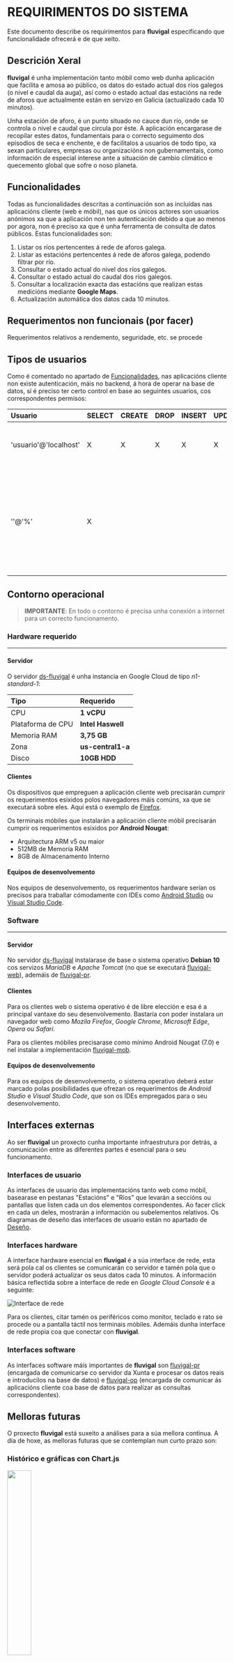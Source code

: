 # REQUIRIMENTOS DO SISTEMA
Este documento describe os requirimentos para **fluvigal** especificando que funcionalidade ofrecerá e de que xeito.

## Descrición Xeral

__fluvigal__ é unha implementación tanto móbil como web dunha aplicación que facilita e amosa ao público, os datos do estado actual dos ríos galegos (o nivel e caudal da auga), así como o estado actual das estacións na rede de aforos que actualmente están en servizo en Galicia (actualizado cada 10 minutos).

Unha estación de aforo, é un punto situado no cauce dun río, onde se controla o nivel e caudal que circula por éste. A aplicación encargarase de recopilar estes datos, fundamentais para o correcto seguimento dos episodios de seca e enchente, e de facilitalos a usuarios de todo tipo, xa sexan particulares, empresas ou organizacións non gubernamentais, como información de especial interese ante a situación de cambio climático e quecemento global que sofre o noso planeta.

## Funcionalidades

Todas as funcionalidades descritas a continuación son as incluídas nas aplicacións cliente (web e móbil), nas que os únicos actores son usuarios anónimos xa que a aplicación non ten autenticación debido a que ao menos por agora, non é preciso xa que é unha ferramenta de consulta de datos públicos. Estas funcionalidades son:

1. Listar os ríos pertencentes á rede de aforos galega.
2. Listar as estacións pertencentes á rede de aforos galega, podendo filtrar por río.
3. Consultar o estado actual do nivel dos ríos galegos.
4. Consultar o estado actual do caudal dos ríos galegos.
5. Consultar a localización exacta das estacións que realizan estas medicións mediante __Google Maps__.
6. Actualización automática dos datos cada 10 minutos.
 
## Requerimentos non funcionais (por facer)

Requerimentos relativos a rendemento, seguridade, etc. se procede

## Tipos de usuarios

Como é comentado no apartado de [Funcionalidades](#Funcionalidades), nas aplicacións cliente non existe autenticación, máis no backend, á hora de operar na base de datos, sí é preciso ter certo control en base ao seguintes usuarios, cos correspondentes permisos:

| Usuario | SELECT | CREATE | DROP | INSERT | UPDATE | DELETE | Observacións
|:-       |:-      |:-      |:-    |:-      |:-      |:-      |:-   
| 'usuario'@'localhost' | X | X | X | X | X | X | Encargado de modificar a BD. Uso exclusivo no servidor. 
| ''@'%' | X |  |  |  |  |  | Empregado polos clientes para consultar remotamente os datos e mostralos nas interfaces. É anónimo e non ten contrasinal xa que son datos públicos.
 
## Contorno operacional

> **IMPORTANTE**: En todo o contorno é precisa unha conexión a internet para un correcto funcionamento.

### Hardware requerido

***

#### Servidor

O servidor [ds-fluvigal](../fluvigal/ds-fluvigal) é unha instancia en Google Cloud de tipo *n1-standard-1*:

| Tipo              | Requerido
|:-                 |:-
| CPU               | **1 vCPU**
| Plataforma de CPU | **Intel Haswell**
| Memoria RAM       | **3,75 GB**
| Zona              | **us-central1-a**
| Disco             | **10GB HDD**

#### Clientes

Os dispositivos que empreguen a aplicación cliente web precisarán cumprir os requerimentos esixidos polos navegadores máis comúns, xa que se executará sobre eles. Aquí está o exemplo de [Firefox](https://support.mozilla.org/en-US/kb/supported-platforms-and-system-requirements).

Os terminais móbiles que instalarán a aplicación cliente móbil precisarán cumprir os requerimentos esixidos por **Android Nougat**: 
+ Arquitectura ARM v5 ou maior
+ 512MB de Memoria RAM
+ 8GB de Almacenamento Interno

#### Equipos de desenvolvemento

Nos equipos de desenvolvemento, os requerimentos hardware serían os precisos para traballar cómodamente con IDEs como [Android Studio](https://es.wikipedia.org/wiki/Android_Studio#Plataformas) ou [Visual Studio Code](https://code.visualstudio.com/docs/supporting/requirements).

### Software

***

#### Servidor

No servidor [ds-fluvigal](../fluvigal/ds-fluvigal) instalarase de base o sistema operativo **Debian 10** cos servizos *MariaDB* e *Apache Tomcat* (no que se executará [fluvigal-web](../fluvigal/fluvigal-web)), ademáis de [fluvigal-pr](../fluvigal/fluvigal-pr).

#### Clientes

Para os clientes web o sistema operativo é de libre elección e esa é a principal vantaxe do seu desenvolvemento. Bastaría con poder instalara un navegador web como *Mozila Firefox*, *Google Chrome*, *Microsoft Edge*, *Opera* ou *Safari*.

Para os clientes móbiles precisarase como mínimo Android Nougat (7.0) e nel instalar a implementación [fluvigal-mob](../fluvigal/fluvigal-mob).

#### Equipos de desenvolvemento

Para os equipos de desenvolvemento, o sistema operativo deberá estar marcado polas posibilidades que ofrezan os requerimentos de *Android Studio* e *Visual Studio Code*, que son os IDEs empregados para o seu desenvolvemento.

## Interfaces externas

Ao ser **fluvigal** un proxecto cunha importante infraestrutura por detrás, a comunicación entre as diferentes partes é esencial para o seu funcionamento.

### Interfaces de usuario

As interfaces de usuario das implementacións tanto web como móbil, basearase en pestanas "Estacións" e "Ríos" que levarán a seccións ou pantallas que listen cada un dos elementos correspondentes. Ao facer click en cada un deles, mostrarán a información ou subelementos relativos. Os diagramas de deseño das interfaces de usuario están no apartado de [Deseño](4_deseño.md).

### Interfaces hardware

A interface hardware esencial en **fluvigal** é a súa interface de rede, esta será pola cal os clientes se comunicarán co servidor e tamén pola que o servidor poderá actualizar os seus datos cada 10 minutos. A información básica reflectida sobre a interface de rede en *Google Cloud Console* é a seguinte:

![Interface de rede](img/3_interface_rede.png)

Para os clientes, citar tamén os periféricos como monitor, teclado e rato se procede ou a pantalla táctil nos terminais móbiles. Ademáis dunha interface de rede propia coa que conectar con **fluvigal**.

### Interfaces software

As interfaces software máis importantes de **fluvigal** son [fluvigal-pr](../fluvigal/fluvigal-pr) (encargada de comunicarse co servidor da Xunta e procesar os datos reais e introducilos na base de datos) e [fluvigal-op](../fluvigal/fluvigal-op) (encargada de comunicar ás aplicacións cliente coa base de datos para realizar as consultas correspondentes).

## Melloras futuras

O proxecto **fluvigal** está suxeito a análises para a súa mellora continua. A día de hoxe, as melloras futuras que se contemplan nun curto prazo son:

### Histórico e gráficas con Chart.js

<img src="img/3_chartjs.png" width="33%" height="33%"/>

Os cambios comezarían dende a propia base de datos, onde en vez de actualizar as medicións cada 10 minutos, engadiríanse outras novas e a data comezaría a formar parte da clave primaria.

Por defecto nos clientes mostraríase a actualización máis recente, visualizando os datos nunha gráfica con liña de tempo, estas gráficas implementaríanse mediante [Chart.js](https://www.chartjs.org/) de forma moi sinxela ao ser unha biblioteca JavaScript completamente compatible con servlets JSP como é o caso do noso cliente web, e a posibilidade de engadilo ao cliente móbil mediante obxectos WebView.

### Desenvolvemento de app para iOS

<img src="img/3_ios.png" width="50%" height="50%"/>

Para completar o desenvolvemento móbil, sería convinte a creación dun cliente para dispositivos iOS, isto podería levarse a cabo de dous xeitos que serán debatidos no futuro, pero que quedan aquí expostos:

+ a) ***Desenvolvemento nativo con Swift e Xcode***: implicaría máis modularización do código, polo tanto, sería preciso software máis específico e máis traballo, pero tamén maior coñecemento das posibilidades de explotación da app ao estar empregando o contorno [Xcode](https://developer.apple.com/xcode/) e linguaxe [Swift](https://developer.apple.com/swift/) propios e oficiais de Apple.

+ b) ***Migración de todo o desenvolvemento móbil a Xamarin***: implicaría unificar todo o desenvolvemento de clientes para dispositivos móbiles na plataforma [Xamarin](https://dotnet.microsoft.com/apps/xamarin) de Microsoft, estando suxeito ás condicións desta plataforma e desenvolvendo e C#. De primeiras produciría un cambio moi importante no contorno e unha formación extra, pero a longo prazo, co mesmo traballo, desenvolveríanse ambas as aplicacións para Android e iOS.

### Outros

+ Comparacións cos caudais ecolóxicos para comprobar a variación do caudal actual respecto a este.
+ Mellora da interface, ofrecendo imaxes de cada río ou información extra.
+ Implementación de [Docker](https://www.docker.com/).
